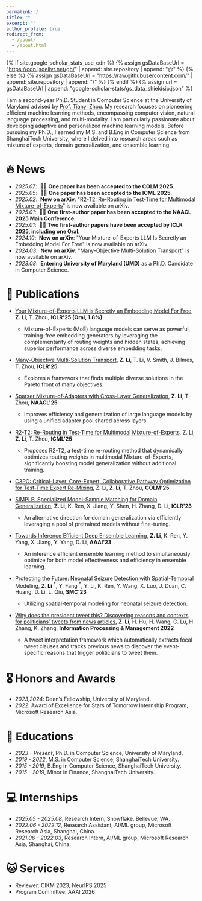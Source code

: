 ```yaml
---
permalink: /
title: ""
excerpt: ""
author_profile: true
redirect_from: 
  - /about/
  - /about.html
---
```


{% if site.google_scholar_stats_use_cdn %}
{% assign gsDataBaseUrl = "https://cdn.jsdelivr.net/gh/" | append: site.repository | append: "@" %}
{% else %}
{% assign gsDataBaseUrl = "https://raw.githubusercontent.com/" | append: site.repository | append: "/" %}
{% endif %}
{% assign url = gsDataBaseUrl | append: "google-scholar-stats/gs_data_shieldsio.json" %}

<span class='anchor' id='about-me'></span>

I am a second-year Ph.D. Student in Computer Science at the University of Maryland advised by [Prof. Tianyi Zhou](https://tianyizhou.github.io/cv/). My research focuses on pioneering efficient machine learning methods, encompassing computer vision, natural language processing, and multi-modality. I am particularly passionate about developing adaptive and personalized machine learning models. Before pursuing my Ph.D., I earned my M.S. and B.Eng in Computer Science from ShanghaiTech University, where I delved into research areas such as mixture of experts, domain generalization, and ensemble learning. 


# 🔥 News
- *2025.07*: &nbsp;🎉🎉 **One paper has been accepted to the COLM 2025**.
- *2025.05*: &nbsp;🎉🎉 **One paper has been accepted to the ICML 2025**.
- *2025.02*: &nbsp;**New on arXiv**: "[R2-T2: Re-Routing in Test-Time for Multimodal Mixture-of-Experts](https://arxiv.org/pdf/2502.20395)" is now available on arXiv.
- *2025.01*: &nbsp;🎉🎉 **One first-author paper has been accepted to the NAACL 2025 Main Conference**.
- *2025.01*: &nbsp;🎉🎉 **Two first-author papers have been accepted by ICLR 2025, including one Oral**.
- *2024.10*: &nbsp;**New on arXiv**: "Your Mixture-of-Experts LLM Is Secretly an Embedding Model For Free" is now available on arXiv.
- *2024.03*: &nbsp;**New on arXiv**: "Many-Objective Multi-Solution Transport" is now available on arXiv.
- *2023.08*: &nbsp;**Entering University of Maryland (UMD)** as a Ph.D. Candidate in Computer Science.

# 📝 Publications 

- [Your Mixture-of-Experts LLM Is Secretly an Embedding Model For Free](https://arxiv.org/abs/2410.10814), **Z. Li**, T. Zhou, **ICLR'25 (Oral, 1.8%)**
  - Mixture-of-Experts (MoE) language models can serve as powerful, training-free embedding generators by leveraging the complementarity of routing weights and hidden states, achieving superior performance across diverse embedding tasks.

- [Many-Objective Multi-Solution Transport](https://arxiv.org/abs/2403.04099), **Z. Li**, T. Li, V. Smith, J. Bilmes, T. Zhou, **ICLR'25**
  - Explores a framework that finds multiple diverse solutions in the Pareto front of many objectives.
 
- [Sparser Mixture-of-Adapters with Cross-Layer Generalization](https://openreview.net/pdf?id=PFGTa6OVBI), **Z. Li**, T. Zhou, **NAACL'25**
  - Improves efficiency and generalization of large language models by using a unified adapter pool shared across layers.
 
- [R2-T2: Re-Routing in Test-Time for Multimodal Mixture-of-Experts](https://arxiv.org/pdf/2502.20395), Z. Li, **Z. Li**, T. Zhou, **ICML'25**
  - Proposes R2-T2, a test-time re-routing method that dynamically optimizes routing weights in multimodal Mixture-of-Experts, significantly boosting model generalization without additional training.
- [C3PO: Critical-Layer, Core-Expert, Collaborative Pathway Optimization for Test-Time Expert Re-Mixing](https://arxiv.org/abs/2504.07964), Z. Li, **Z. Li**, T. Zhou, **COLM'25**

- [SIMPLE: Specialized Model-Sample Matching for Domain Generalization](https://seqml.github.io/simple/), **Z. Li**, K. Ren, X. Jiang, Y. Shen, H. Zhang, D. Li, **ICLR'23**
  - An alternative direction for domain generalization via efficiently leveraging a pool of pretrained models without fine-tuning.

- [Towards Inference Efficient Deep Ensemble Learning](https://seqml.github.io/irene/), **Z. Li**, K. Ren, Y. Yang, X. Jiang, Y. Yang, D. Li, **AAAI'23**
  - An inference efficient ensemble learning method to simultaneously optimize for both model effectiveness and efficiency in ensemble learning.
 
- [Protecting the Future: Neonatal Seizure Detection with Spatial-Temporal Modeling](https://seqml.github.io/statenet/), **Z. Li** $^\dagger$, Y. Fang $^\dagger$, Y. Li, K. Ren, Y. Wang, X. Luo, J. Duan, C. Huang, D. Li, L. Qiu, **SMC'23**
  - Utilizing spatial-temporal modeling for neonatal seizure detection.

- [Why does the president tweet this? Discovering reasons and contexts for politicians’ tweets from news articles](https://www.sciencedirect.com/science/article/pii/S0306457322000218), **Z. Li**, H. Hu, H. Wang, C. Lu, H. Zhang, K. Zhang, **Information Processing & Management 2022**
  - A tweet interpretation framework which automatically extracts focal tweet clauses and tracks previous news to discover the event-specific reasons that trigger politicians to tweet them.


# 🎖 Honors and Awards
- *2023,2024*: Dean’s Fellowship, University of Maryland.
- *2022*: Award of Excellence for Stars of Tomorrow Internship Program, Microsoft Research Asia.

# 📖 Educations
- *2023 - Present*, Ph.D. in Computer Science, University of Maryland.
- *2019 - 2022*, M.S. in Computer Science, ShanghaiTech University.
- *2015 - 2019*, B.Eng in Computer Science, ShanghaiTech University.
- *2015 - 2019*, Minor in Finance, ShanghaiTech University.

# 💻 Internships
- *2025.05 - 2025.08*, Research Intern, Snowflake, Bellevue, WA.
- *2022.06 - 2022.12*, Research Assistant, AI/ML group, Microsoft Research Asia, Shanghai, China.
- *2021.06 - 2022.03*, Research Intern, AI/ML group, Microsoft Research Asia, Shanghai, China.

# 🐱 Services
- Reviewer: CIKM 2023, NeurIPS 2025
- Program Committee: AAAI 2026
